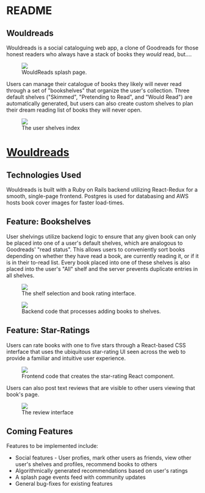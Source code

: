 # README

## Wouldreads

Wouldreads is a social cataloguing web app, a clone of Goodreads for those honest readers who always have a stack of books they *would* read, but....

<figure>
  <img src="https://i.imgur.com/zdp6w3P.png">
  <figcaption>WouldReads splash page.</figcaption>
</figure>

Users can manage their catalogue of books they likely will never read through a set of "bookshelves" that organize the user's collection. Three default shelves ("Skimmed", "Pretending to Read", and "Would Read") are automatically generated, but users can also create custom shelves to plan their dream reading list of books they will never open.

<figure>
   <img src="https://i.imgur.com/m9tNEwZ.png">
    <figcaption>The user shelves index</figcaption>
</figure>

# [Wouldreads](https://wouldreads.herokuapp.com)

## Technologies Used

Wouldreads is built with a Ruby on Rails backend utilizing React-Redux for a smooth, single-page frontend. Postgres is used for databasing and AWS hosts book cover images for faster load-times.

## Feature: Bookshelves

User shelvings utilize backend logic to ensure that any given book can only be placed into one of a user's default shelves, which are analogous to Goodreads' "read status". This allows users to conveniently sort books depending on whether they have read a book, are currently reading it, or if it is in their to-read list. Every book placed into one of these shelves is also placed into the user's "All" shelf and the server prevents duplicate entries in all shelves.

<figure>
  <img src="https://i.imgur.com/SAXOAgd.png">
  <figcaption>The shelf selection and book rating interface.</figcaption>
</figure>

<figure>
  <img src="https://i.imgur.com/A8hEjmi.png" />
  <figcaption>Backend code that processes adding books to shelves.</figcaption>
</figure>

## Feature: Star-Ratings

Users can rate books with one to five stars through a React-based CSS interface that uses the ubiquitous star-rating UI seen across the web to provide a familiar and intuitive user experience.

<figure>
  <img src="https://i.imgur.com/CVQhNaw.png" />
  <figcaption>Frontend code that creates the star-rating React component.</figcaption>
</figure>

Users can also post text reviews that are visible to other users viewing that book's page.

<figure>
  <img src="https://i.imgur.com/p0yBUTW.png">
  <figcaption>The review interface</figcaption>
</figure>

## Coming Features

Features to be implemented include:

* Social features - User profies, mark other users as friends, view other user's shelves and profiles, recommend books to others
* Algorithmically generated recommendations based on user's ratings
* A splash page events feed with community updates
* General bug-fixes for existing features

## 
